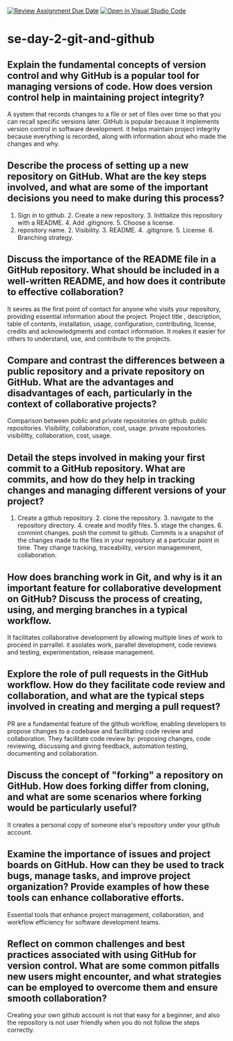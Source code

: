 [![Review Assignment Due Date](https://classroom.github.com/assets/deadline-readme-button-22041afd0340ce965d47ae6ef1cefeee28c7c493a6346c4f15d667ab976d596c.svg)](https://classroom.github.com/a/8wgCKhpZ)
[![Open in Visual Studio Code](https://classroom.github.com/assets/open-in-vscode-2e0aaae1b6195c2367325f4f02e2d04e9abb55f0b24a779b69b11b9e10269abc.svg)](https://classroom.github.com/online_ide?assignment_repo_id=18414945&assignment_repo_type=AssignmentRepo)
# se-day-2-git-and-github
## Explain the fundamental concepts of version control and why GitHub is a popular tool for managing versions of code. How does version control help in maintaining project integrity?
A system that records changes to a file or set of files over time so that you can recall specific versions later. GitHub is popular because it implements version control in software development. it helps maintain project integrity because everything is recorded, along with information about who made the changes and why.
## Describe the process of setting up a new repository on GitHub. What are the key steps involved, and what are some of the important decisions you need to make during this process?
1. Sign in to github. 2. Create a new repository. 3. Inittialize this repository with a README. 4. Add .gitignore. 5. Choose a license.
1. repository name. 2. Visibility. 3. README. 4. .gitignore. 5. License. 6. Branching strategy.
## Discuss the importance of the README file in a GitHub repository. What should be included in a well-written README, and how does it contribute to effective collaboration?
It sevres as the first point of contact for anyone who visits your repository, providing essential information about the project. Project title , description, table of contents, installation, usage, configuration, contributing, license, credits and acknowledgments and contact information. It makes it easier for others to understand, use, and contribute to the projects.
## Compare and contrast the differences between a public repository and a private repository on GitHub. What are the advantages and disadvantages of each, particularly in the context of collaborative projects?
Comparison between public and private repositories on github.
public repositories.
Visibility, collaboration, cost, usage.
private repositories.
visibilitty, collaboration, cost, usage.
## Detail the steps involved in making your first commit to a GitHub repository. What are commits, and how do they help in tracking changes and managing different versions of your project?
1. Create a github repository. 2. clone the repository. 3. navigate to the repository directory. 4. create and modify files. 5. stage the changes. 6. commint changes. push the commit to github.
Commits is a snapshot of the changes made to the files in your repository at a particular point in time.
They change tracking, traceability, version managemment, collaboration.
## How does branching work in Git, and why is it an important feature for collaborative development on GitHub? Discuss the process of creating, using, and merging branches in a typical workflow.
It facilitates collaborative development by allowing multiple lines of work to proceed in parrallel. it asolates work, parallel development, code reviews and testing, experimentation, release management.
## Explore the role of pull requests in the GitHub workflow. How do they facilitate code review and collaboration, and what are the typical steps involved in creating and merging a pull request?
PR are a fundamental feature of the github workflow, enabling developers to propose changes to a codebase and facilitating code review and collaboration. They facilitate code review by: proposing changes, code reviewing, discussing and giving feedback, automation testing, documenting and collaboration.
## Discuss the concept of "forking" a repository on GitHub. How does forking differ from cloning, and what are some scenarios where forking would be particularly useful?
It creates a personal copy of someone else's repository under your github account. 
## Examine the importance of issues and project boards on GitHub. How can they be used to track bugs, manage tasks, and improve project organization? Provide examples of how these tools can enhance collaborative efforts.
Essential tools that enhance project management, collaboration, and workflow efficiency for software development teams.
## Reflect on common challenges and best practices associated with using GitHub for version control. What are some common pitfalls new users might encounter, and what strategies can be employed to overcome them and ensure smooth collaboration?
Creating your own github account is  not that easy for a beginner, and also the repository is not user friendly when you do not follow the steps correctly.

